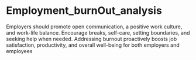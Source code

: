 # Employment_burnOut_analysis
Employers should promote open communication, a positive work culture, and work-life balance. Encourage breaks, self-care, setting boundaries, and seeking help when needed. Addressing burnout proactively boosts job satisfaction, productivity, and overall well-being for both employers and employees
